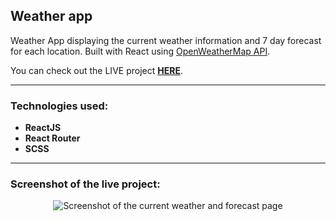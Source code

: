 ## Weather app

Weather App displaying the current weather information and 7 day forecast for each location. Built with React using [OpenWeatherMap API](https://openweathermap.org/api 'OpenWeatherMap API page').

You can check out the LIVE project [**HERE**](https://weather-forecast-mr.netlify.app/ 'Completed Weather app project demo').

---

### Technologies used:

- **ReactJS**
- **React Router**
- **SCSS**

---

### Screenshot of the live project:

<p align="center">
<img src="https://i.imgur.com/SQLFJGV.png" alt="Screenshot of the current weather and forecast page" title="Screencapture of the deployed Weather app"/>
</p>
